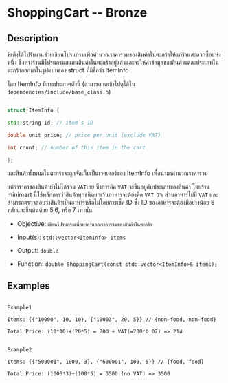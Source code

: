 # ShoppingCart -- Bronze

## Description

พี่เต็งได้ไปรับงานช่วยเขียนโปรแกรมเพื่อคำนวณราคารวมของสินค้าในตะกร้าให้แก่ร้านสะดวกซื้อแห่งหนึ่ง ซึ่งทางร้านมีโปรแกรมสแกนสินค้าในตะกร้าอยู่แล้วและจะให้ค่าข้อมูลของสินค้าแต่ละประเภทในตะกร้าออกมาในรูปแบบของ struct ที่มีชื่อว่า ItemInfo

  

โดย ItemInfo มีการประกาศดังนี้ (สามารถกดเข้าไปดูได้ใน `dependencies/include/base_class.h`)

```C++

struct ItemInfo {

std::string id; // item`s ID

double unit_price; // price per unit (exclude VAT)

int count; // number of this item in the cart

};

```

  

และสินค้าทั้งหมดในตะกร้าจะถูกจัดเก็บเป็นเวคเตอร์ของ ItemInfo เพื่อนำมาคำนวณราคารวม

  

แต่ว่าราคาของสินค้ายังไม่ได้รวม `VAT`เลย ซึ่งการคิด `VAT` จะขึ้นอยู่กับประเภทของสินค้า โดยร้าน minimart นี้ใช้หลักการว่าสินค้าทุกชนิดยกเว้นอาหารจะต้องคิด `VAT 7%` ส่วนอาหารไม่มี `VAT` และสามารถตรวจสอบว่าสินค้าเป็นอาหารหรือไม่โดยการเช็ค ID ซึ่ง ID ของอาหารจะต้องมีอย่างน้อย 6 หลักและขึ้นต้นด้วย 5,6, หรือ 7 เท่านั้น

- Objective: `เขียนโปรแกรมเพื่อหาคำนวณราคารวมของสินค้าในตะกร้า`

- Input(s): `std::vector<ItemInfo> items`

- Output: `double`

- Function: `double ShoppingCart(const std::vector<ItemInfo>& items);`

  

## Examples

  

```

Example1

Items: {{"10000", 10, 10}, {"10003", 20, 5}} // {non-food, non-food}

Total Price: (10*10)+(20*5) = 200 + VAT(=200*0.07) => 214

```

  

```

Example2

Items: {{"500001", 1000, 3}, {"600001", 100, 5}} // {food, food}

Total Price: (1000*3)+(100*5) = 3500 (no VAT) => 3500

```

  

